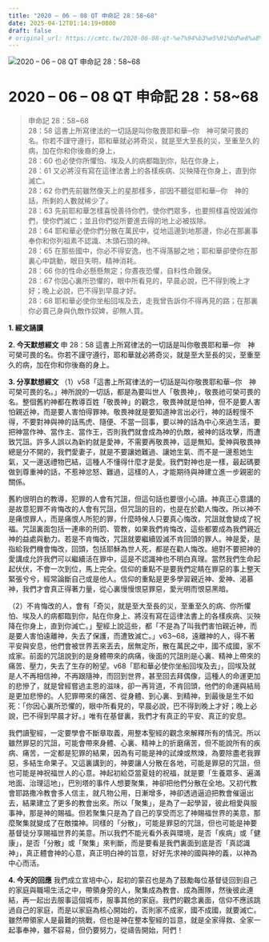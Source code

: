 ```yaml
---
title: "2020 – 06 – 08 QT 申命記 28：58~68"
date: 2025-04-12T01:14:19+0800
draft: false
# original_url: https://cmtc.tw/2020-06-08-qt-%e7%94%b3%e5%91%bd%e8%a8%98-28%ef%bc%9a5868
---
```


![2020 – 06 – 08 QT 申命記 28：58\~68](/images/qt.jpg   "2020 – 06 – 08 QT 申命記 28：58\~68")

# 2020 – 06 – 08 QT 申命記 28：58\~68

> 申命記 28：58\~68  
> 28：58 這書上所寫律法的一切話是叫你敬畏耶和華─你　神可榮可畏的名。你若不謹守遵行，耶和華就必將奇災，就是至大至長的災，至重至久的病，加在你和你後裔的身上，  
> 28：60 也必使你所懼怕、埃及人的病都臨到你，貼在你身上，  
> 28：61 又必將沒有寫在這律法書上的各樣疾病、災殃降在你身上，直到你滅亡。  
> 28：62 你們先前雖然像天上的星那樣多，卻因不聽從耶和華─你　神的話，所剩的人數就稀少了。  
> 28：63 先前耶和華怎樣喜悅善待你們，使你們眾多，也要照樣喜悅毀滅你們，使你們滅亡；並且你們從所要進去得的地上必被拔除。  
> 28：64 耶和華必使你們分散在萬民中，從地這邊到地那邊，你必在那裏事奉你和你列祖素不認識、木頭石頭的神。  
> 28：65 在那些國中，你必不得安逸，也不得落腳之地；耶和華卻使你在那裏心中跳動，眼目失明，精神消耗。  
> 28：66 你的性命必懸懸無定；你晝夜恐懼，自料性命難保。  
> 28：67 你因心裏所恐懼的，眼中所看見的，早晨必說，巴不得到晚上才好；晚上必說，巴不得到早晨才好。  
> 28：68 耶和華必使你坐船回埃及去，走我曾告訴你不得再見的路；在那裏你必賣己身與仇敵作奴婢，卻無人買。

**1. 經文誦讀**

**2.  今天默想經文**
申 28：58 這書上所寫律法的一切話是叫你敬畏耶和華─你　神可榮可畏的名。你若不謹守遵行，耶和華就必將奇災，就是至大至長的災，至重至久的病，加在你和你後裔的身上。

**3. 分享默想經文**
（1）v58「這書上所寫律法的一切話是叫你敬畏耶和華─你　神可榮可畏的名。」神所說的一切話，都是為要叫世人「敬畏神」，敬畏祂可榮可畏的名。整個舊約神都在教導百姓「敬畏神」的觀念，敬畏神就是怕神，但不是要人害怕親近神，而是要人害怕得罪神。敬畏神就是要知道神言出必行，神的話輕慢不得，不要對神與神的話馬虎、隨便、不當一回事，要以神的話為中心來過生活，要把神當作神、當作主、當作王，否則我們就會成為神的仇敵，被神的話攻擊，而遭致咒詛。許多人誤以為新約就是愛神，不需要再敬畏神，這是無知。愛神與敬畏神總是分不開的，我們愛妻子，就是不要讓她難過、讓她生氣、而不是一邊惹她生氣，又一邊送禮物巴結，這種人不懂得什麼才是愛。我們對神也是一樣，最起碼要做到尊重神的話，不惹神忿怒、難過，這樣的人，才能期待與神建立進一步親密的關係。

舊約很明白的教導，犯罪的人會有咒詛，但這句話也要很小心讀。神真正心意講的是故意犯罪不肯悔改的人會有咒詛，但咒詛的目的，也是在於勸人悔改。所以神不是痛恨罪人，而是痛恨人所犯的罪，什麼時候人只要真心悔改，咒詛就會變成了祝福。咒詛裏面包括一連串的刑罰、管教，如果我們肯悔改，這些都要成為我們親近神的益處與動力。若是不肯悔改，咒詛就要繼續毀滅不肯回頭的罪人。神是愛，是指給我們機會悔改，回頭，包括耶穌為世人死，都是在勸人悔改。絕對不要把神的愛講成允許我們可以繼續活在罪中，這是不認識神也不明白真理。當然我們生命起起伏伏，不會一次到位，馬上完全。信仰的重點不是要我們定睛在罪惡的事上整天緊張兮兮，經常論斷自己或是他人。信仰的重點是更多學習親近神、愛神、渴慕神，我們才會真正得著力量，從心裏慢慢恨惡罪惡，愛光明而恨惡黑暗。

（2）不肯悔改的人，會有「奇災，就是至大至長的災，至重至久的病、你所懼怕、埃及人的病都臨到你，貼在你身上、將沒有寫在這律法書上的各樣疾病、災殃降在你身上，直到你滅亡。」聖經上說這些，都「不是為了叫我們害怕親近神，而是要人害怕遠離神，失去了保護，而遭致滅亡。」v63\~68，遠離神的人，得不著平安與安息，他們會被世界丟來丟去，居無定所，散在萬民之中，國不成國，家不成家。前面的咒詛說到的是身體帶來的病痛，後面的咒詛則是心裏、精神上帶來的痛苦、壓力，失去了生存的盼望。v68「耶和華必使你坐船回埃及去」，回埃及就是人不再相信神，不再跟隨神，而回到世界，甚至回去拜偶像，這種人的命運更加的悲慘了，就是曾經嘗過主恩的滋味，卻一再背道，不肯回頭，他們的命運與結局是更加悲慘的。人犯罪帶來的痛苦、從身體、到心裏、到精神，到最後是生不如死：「你因心裏所恐懼的，眼中所看見的，早晨必說，巴不得到晚上才好；晚上必說，巴不得到早晨才好。」唯有在基督裏，我們才有真正的平安、真正的安息。

我們讀聖經，一定要學會不斷章取義，用整本聖經的觀念來解釋所有的情況。所以雖然罪惡的咒詛，可能會帶來身體、心裏、精神上的折磨痛苦，但不能說所有的疾病、痛苦，一定都是犯罪的結果，因為有可能是神的試煉或熬煉，為要除盡老我罪惡，多結生命果子。又這裏講到的，神要讓人分散在各地，可能是罪惡的咒詛，但也可能是神祝福世人的心意。神起初給亞當夏娃的祝福，就是要「生養眾多、遍滿地面、治理這地」，巴別塔的事件人想要聚集，神卻把他們分散在全地。又初代教會耶路撒冷教會多人信主，就凡物公用，日漸增多，神卻透過逼迫把教會催逼出去，結果建立了更多的教會出來。所以「聚集」，是為了一起學習，彼此相愛與服事神，那是神的賜福。但若聚集只是為了自己的享受而忘了神賜福世界的美意，那麼聚集就變成了在敵擋神。同樣的「分散」，可能是罪惡的咒詛，但也可能是神要基督徒分享賜福世界的美意。所以我們不能光看外表與環境，是否「疾病」或「健康」，是否「分散」或「聚集」來判斷，而是要看是我們裏面到底是否「真認識神」，真正體會神的心意，真正明白神的旨意，好好先求神的國與神的義，以神為中心而活。

**4. 今天的回應**
我們成立宣培中心，起初的蒙召也是為了鼓勵每位基督徒回到自己的家庭與職場生活之中，帶領身旁的人，聚集成為教會、成為團隊，然後彼此連結，再一起出去服事這個城市，服事其他的家庭。我們的觀念裏面，信仰不應該跳過自己的家庭，而是以家庭為核心開始的，否則家不成家，國不成國，就要滅亡。雖然帶領家人是最難的挑戰，但也是神在整本聖經的旨意，就是全家得救、全家一起事奉神，雖不容易，但仍要努力，從禱告開始，阿們！
